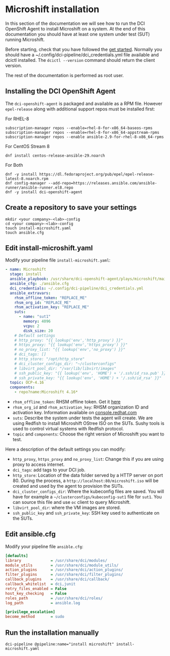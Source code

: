 # Microshift installation

In this section of the documentation we will see how to run the DCI OpenShift Agent to install Microshift on a system. At the end of this documentation you should have at least one system under test (SUT) running Microshift.

Before starting, check that you have followed the [get started](get_started). Normally you should have a ~/.config/dci-pipeline/dci_credentials.yml file available and dcictl installed. The `dcictl --version` command should return the client version.

The rest of the documentation is performed as root user.

## Installing the DCI OpenShift Agent

The `dci-openshift-agent` is packaged and available as a RPM file. However `epel-release` along with additional support repos must be installed first:

For RHEL-8

```console
subscription-manager repos --enable=rhel-8-for-x86_64-baseos-rpms
subscription-manager repos --enable=rhel-8-for-x86_64-appstream-rpms
subscription-manager repos --enable ansible-2.9-for-rhel-8-x86_64-rpms
```

For CentOS Stream 8

```console
dnf install centos-release-ansible-29.noarch
```

For Both

```console
dnf -y install https://dl.fedoraproject.org/pub/epel/epel-release-latest-8.noarch.rpm
dnf config-manager --add-repo=https://releases.ansible.com/ansible-runner/ansible-runner.el8.repo
dnf -y install dci-openshift-agent
```

## Create a repository to save your settings

```
mkdir <your company>-<lab>-config
cd <your company>-<lab>-config
touch install-microshift.yaml
touch ansible.cfg
```

## Edit install-microshift.yaml

Modify your pipeline file `install-microshift.yaml`:

```yaml
- name: Microshift
  stage: install
  ansible_playbook: /usr/share/dci-openshift-agent/plays/microshift/main.yml
  ansible_cfg: ./ansible.cfg
  dci_credentials: ~/.config/dci-pipeline/dci_credentials.yml
  ansible_extravars:
    rhsm_offline_token: "REPLACE_ME"
    rhsm_org_id: "REPLACE_ME"
    rhsm_activation_key: "REPLACE_ME"
    suts:
      - name: "sut1"
        memory: 4096
        vcpu: 2
        disk_size: 20
    # Default settings
    # http_proxy: "{{ lookup('env','http_proxy') }}"
    # https_proxy: "{{ lookup('env','https_proxy') }}"
    # no_proxy_list: "{{ lookup('env','no_proxy') }}"
    # dci_tags: []
    # http_store: "/opt/http_store"
    # dci_cluster_configs_dir: "~/clusterconfigs"
    # libvirt_pool_dir: "/var/lib/libvirt/images"
    # ssh_public_key: "{{ lookup('env', 'HOME') + '/.ssh/id_rsa.pub' }}"
    # ssh_private_key: "{{ lookup('env', 'HOME') + '/.ssh/id_rsa' }}"
  topic: OCP-4.16
  components:
    - repo?name:Microshift 4.16*
```

* `rhsm_offline_token`: RHSM offline token. Get it [here](https://access.redhat.com/management/api)
* `rhsm_org_id` and `rhsm_activation_key`: RHSM organization ID and activation key. Information available on [console.redhat.com](https://console.redhat.com/insights/connector/activation-keys)
* `suts`: Describe the system under tests the agent will create. We are using Redfish to install Microshift OStree ISO on the SUTs. Sushy tools is used to control virtual systems with Redfish protocol. 
* `topic` and `components`: Choose the right version of Microshift you want to test.

Here a description of the default settings you can modify:

* `http_proxy`, `https_proxy` and `no_proxy_list`: Change this if you are using proxy to access internet.
* `dci_tags`: add tags to your DCI job.
* `http_store`: Location of the data folder served by a HTTP server on port 80. During the process, a `http://localhost:80/microshift.iso` will be created and used by the agent to provision the SUTs.
* `dci_cluster_configs_dir`: Where the kubeconfig files are saved. You will have for example a `~/clusterconfigs/kubeconfig-sut1` file for `sut1`. You can source this file and use `oc` client to query Microshift.
* `libvirt_pool_dir`: where the VM images are stored.
* `ssh_public_key` and `ssh_private_key`: SSH key used to authenticate on the SUTs.

## Edit ansible.cfg

Modify your pipeline file `ansible.cfg`:

```ini
[defaults]
library             = /usr/share/dci/modules/
module_utils        = /usr/share/dci/module_utils/
action_plugins      = /usr/share/dci/action_plugins/
filter_plugins      = /usr/share/dci/filter_plugins/
callback_plugins    = /usr/share/dci/callback/
callback_whitelist  = dci,junit
retry_files_enabled = False
host_key_checking   = False
roles_path          = /usr/share/dci/roles/
log_path            = ansible.log

[privilege_escalation]
become_method       = sudo
```

## Run the installation manually


```console
dci-pipeline @pipeline:name="install microshift" install-microshift.yaml
```
